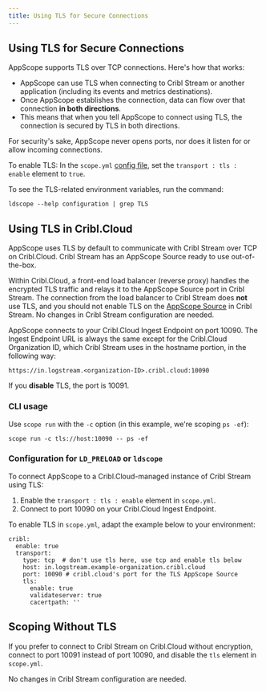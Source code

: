 ```yaml
---
title: Using TLS for Secure Connections
---
```


## Using TLS for Secure Connections

AppScope supports TLS over TCP connections. Here's how that works:

- AppScope can use TLS when connecting to Cribl Stream or another application (including its events and metrics destinations). 
- Once AppScope establishes the connection, data can flow over that connection **in both directions**. 
- This means that when you tell AppScope to connect using TLS, the connection is secured by TLS in both directions.

For security's sake, AppScope never opens ports, nor does it listen for or allow incoming connections.

To enable TLS: In the `scope.yml` [config file](/docs/config-file), set the `transport : tls : enable` element to `true`.

To see the TLS-related environment variables, run the command: 

```
ldscope --help configuration | grep TLS
```

## Using TLS in Cribl.Cloud

AppScope uses TLS by default to communicate with Cribl Stream over TCP on Cribl.Cloud. Cribl Stream has an AppScope Source ready to use out-of-the-box.

Within Cribl.Cloud, a front-end load balancer (reverse proxy) handles the encrypted TLS traffic and relays it to the AppScope Source port in Cribl Stream. The connection from the load balancer to Cribl Stream does **not** use TLS, and you should not enable TLS on the [AppScope Source](https://docs.cribl.io/docs/sources-appscope) in Cribl Stream. No changes in Cribl Stream configuration are needed.

AppScope connects to your Cribl.Cloud Ingest Endpoint on port 10090. The Ingest Endpoint URL is always the same except for the Cribl.Cloud Organization ID, which Cribl Stream uses in the hostname portion, in the following way:

```
https://in.logstream.<organization-ID>.cribl.cloud:10090
```

If you **disable** TLS, the port is 10091.

### CLI usage

Use `scope run` with the `-c` option (in this example, we're scoping `ps -ef`):

```
scope run -c tls://host:10090 -- ps -ef
```

### Configuration for `LD_PRELOAD` or `ldscope`

To connect AppScope to a Cribl.Cloud-managed instance of Cribl Stream using TLS: 

1. Enable the `transport : tls : enable` element in `scope.yml`.
1. Connect to port 10090 on your Cribl.Cloud Ingest Endpoint.

To enable TLS in `scope.yml`, adapt the example below to your environment:

```
cribl:
  enable: true
  transport:
    type: tcp  # don't use tls here, use tcp and enable tls below
    host: in.logstream.example-organization.cribl.cloud
    port: 10090 # cribl.cloud's port for the TLS AppScope Source
    tls:
      enable: true
      validateserver: true
      cacertpath: ''
```

## Scoping Without TLS

If you prefer to connect to Cribl Stream on Cribl.Cloud without encryption, connect to port 10091 instead of port 10090, and disable the `tls` element in `scope.yml`.

No changes in Cribl Stream configuration are needed.
